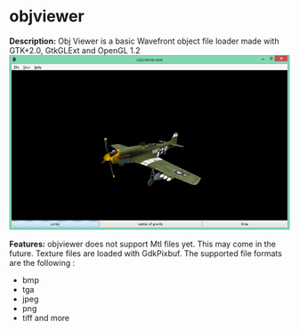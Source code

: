 # objviewer
**Description:**
Obj Viewer is a basic Wavefront object file loader made with GTK+2.0, GtkGLExt and OpenGL 1.2
![objviewer screenshot](./screenshot1.png)

**Features:**
objviewer does not support Mtl files yet. This may come in the future.
Texture files are loaded with GdkPixbuf. The supported file formats are the following :
- bmp
- tga
- jpeg
- png
- tiff
and more
